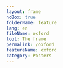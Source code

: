 ```yaml
---
layout: frame
noBox: true
folderName: feature
lang: en
fileName: oxford
tool: The frame
permalink: /oxford
featureName: oxford
category: Posters
---
```

